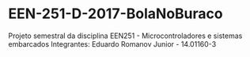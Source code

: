 # EEN-251-D-2017-BolaNoBuraco
Projeto semestral da disciplina EEN251 - Microcontroladores e sistemas embarcados
Integrantes:
Eduardo Romanov Junior - 14.01160-3
